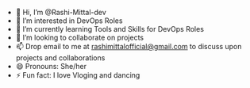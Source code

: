 - 👋 Hi, I’m @Rashi-Mittal-dev
- 👀 I’m interested in DevOps Roles
- 🌱 I’m currently learning Tools and Skills for DevOps Roles
- 💞️ I’m looking to collaborate on projects
- 📫 Drop email to me at rashimittalofficial@gmail.com to discuss upon projects and collaborations
- 😄 Pronouns: She/her
- ⚡ Fun fact: I love Vloging and dancing

<!---
Rashi-Mittal-dev/Rashi-Mittal-dev is a ✨ special ✨ repository because its `README.md` (this file) appears on your GitHub profile.
You can click the Preview link to take a look at your changes.
--->
